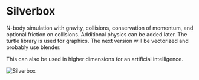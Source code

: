 # Silverbox
N-body simulation with gravity, collisions, conservation of momentum, and optional friction on collisions. Additional physics can be added later.
The turtle library is used for graphics. The next version will be vectorized and probably use blender.

This can also be used in higher dimensions for an artificial intelligence.

![Silverbox](https://github.com/BryceP-44/silverbox/blob/main/Screenshot%202022-01-31%20001137.png)
